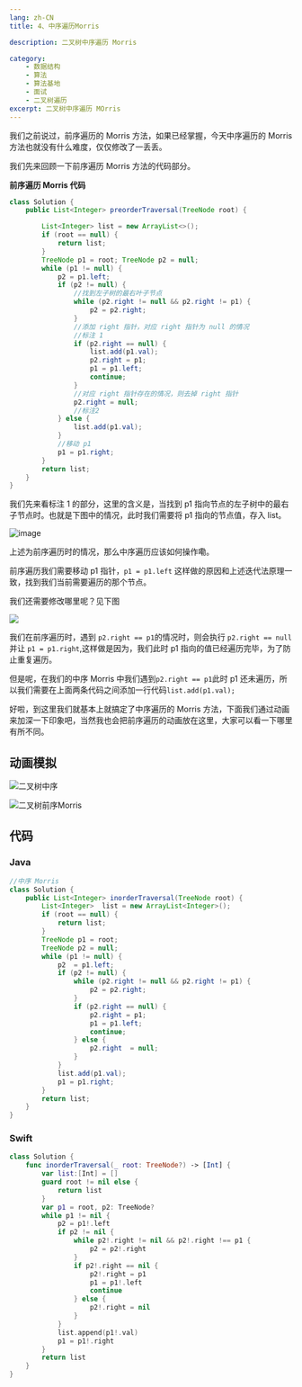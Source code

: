 ```yaml
---
lang: zh-CN
title: 4、中序遍历Morris

description: 二叉树中序遍历 Morris

category: 
    - 数据结构
    - 算法
    - 算法基地
    - 面试
    - 二叉树遍历
excerpt: 二叉树中序遍历 MOrris
---
```


我们之前说过，前序遍历的 Morris 方法，如果已经掌握，今天中序遍历的 Morris 方法也就没有什么难度，仅仅修改了一丢丢。

我们先来回顾一下前序遍历 Morris 方法的代码部分。

**前序遍历 Morris 代码**

```java
class Solution {
    public List<Integer> preorderTraversal(TreeNode root) {

        List<Integer> list = new ArrayList<>();
        if (root == null) {
            return list;
        }
        TreeNode p1 = root; TreeNode p2 = null;
        while (p1 != null) {
            p2 = p1.left;
            if (p2 != null) {
                //找到左子树的最右叶子节点
                while (p2.right != null && p2.right != p1) {
                    p2 = p2.right;
                }
                //添加 right 指针，对应 right 指针为 null 的情况
                //标注 1
                if (p2.right == null) {
                    list.add(p1.val);
                    p2.right = p1;
                    p1 = p1.left;
                    continue;
                }
                //对应 right 指针存在的情况，则去掉 right 指针
                p2.right = null;
                //标注2
            } else {
                list.add(p1.val);
            }
            //移动 p1
            p1 = p1.right;
        }
        return list;
    }
}
```

我们先来看标注 1 的部分，这里的含义是，当找到 p1 指向节点的左子树中的最右子节点时。也就是下图中的情况，此时我们需要将 p1 指向的节点值，存入 list。

![image](https://chengxuchu-1301103198.cos.ap-beijing.myqcloud.com/Photo/202304162343896.png)

上述为前序遍历时的情况，那么中序遍历应该如何操作嘞。

前序遍历我们需要移动 p1 指针，`p1 = p1.left` 这样做的原因和上述迭代法原理一致，找到我们当前需要遍历的那个节点。

我们还需要修改哪里呢？见下图

![](https://chengxuchu-1301103198.cos.ap-beijing.myqcloud.com/Photo/202304162343855.png)

我们在前序遍历时，遇到 `p2.right == p1`的情况时，则会执行 `p2.right == null` 并让 `p1 = p1.right`,这样做是因为，我们此时 p1 指向的值已经遍历完毕，为了防止重复遍历。

但是呢，在我们的中序 Morris 中我们遇到`p2.right == p1`此时 p1 还未遍历，所以我们需要在上面两条代码之间添加一行代码`list.add(p1.val);`

好啦，到这里我们就基本上就搞定了中序遍历的 Morris 方法，下面我们通过动画来加深一下印象吧，当然我也会把前序遍历的动画放在这里，大家可以看一下哪里有所不同。

## 动画模拟

![二叉树中序](https://chengxuchu-1301103198.cos.ap-beijing.myqcloud.com/Photo/202304162343601.gif)

![二叉树前序Morris](https://chengxuchu-1301103198.cos.ap-beijing.myqcloud.com/Photo/202304162344837.gif)

## 代码

### Java

```java
//中序 Morris
class Solution {
    public List<Integer> inorderTraversal(TreeNode root) {
        List<Integer>  list = new ArrayList<Integer>();
        if (root == null) {
            return list;
        }
        TreeNode p1 = root;
        TreeNode p2 = null;
        while (p1 != null) {
            p2  = p1.left;
            if (p2 != null) {
                while (p2.right != null && p2.right != p1) {
                    p2 = p2.right;
                }
                if (p2.right == null) {
                    p2.right = p1;
                    p1 = p1.left;
                    continue;
                } else {
                    p2.right  = null;
                }
            }
            list.add(p1.val);
            p1 = p1.right;
        }
        return list;
    }
}
```

### Swift

```swift
class Solution {
    func inorderTraversal(_ root: TreeNode?) -> [Int] {
        var list:[Int] = []
        guard root != nil else {
            return list
        }
        var p1 = root, p2: TreeNode?
        while p1 != nil {
            p2 = p1!.left
            if p2 != nil {
                while p2!.right != nil && p2!.right !== p1 {
                    p2 = p2!.right
                }
                if p2!.right == nil {
                    p2!.right = p1
                    p1 = p1!.left
                    continue
                } else {
                    p2!.right = nil
                }
            }
            list.append(p1!.val)
            p1 = p1!.right
        }
        return list
    }
}
```
